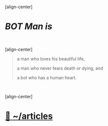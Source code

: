 ﻿<br />

[align-center]

# *BOT Man is*

<br />

[align-center]

> a man who loves his beautiful life,
>
> a man who never fears death or dying, and
>
> a bot who has a human heart.

<br />

[align-center]

# [📝 ~/articles](/articles/)
